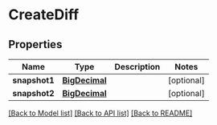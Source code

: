 # CreateDiff

## Properties
Name | Type | Description | Notes
------------ | ------------- | ------------- | -------------
**snapshot1** | [**BigDecimal**](BigDecimal.md) |  | [optional] 
**snapshot2** | [**BigDecimal**](BigDecimal.md) |  | [optional] 

[[Back to Model list]](../README.md#documentation-for-models) [[Back to API list]](../README.md#documentation-for-api-endpoints) [[Back to README]](../README.md)

